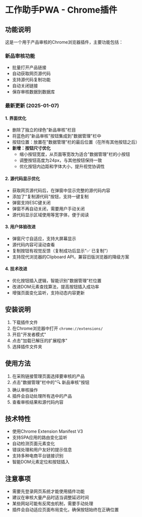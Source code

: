 # 工作助手PWA - Chrome插件

## 功能说明

这是一个用于产品审核的Chrome浏览器插件，主要功能包括：

### 新品审核功能
- 批量打开产品链接
- 自动获取网页源代码
- 支持源代码复制功能
- 自动关闭链接
- 保存审核数据到数据库

### 最新更新 (2025-01-07)

#### 1. 界面优化
- 删除了独立的绿色"新品审核"栏目
- 将蓝色的"新品审核"按钮集成到"数据管理"栏中
- 按钮位置：放置在"数据管理"栏的最后位置（在所有其他按钮之后）
- **新增：按钮尺寸优化**
  - 缩小按钮宽度，从页面等宽改为适合"数据管理"栏的小按钮
  - 调整按钮高度为24px，与其他按钮保持一致
  - 优化按钮内边距和字体大小，提升视觉协调性

#### 2. 源代码显示优化
- 获取网页源代码后，在弹窗中显示完整的源代码内容
- 添加了"复制源代码"按钮，支持一键复制
- 弹窗支持ESC键关闭
- 弹窗不再自动关闭，需要用户手动关闭
- 源代码显示区域使用等宽字体，便于阅读

#### 3. 用户体验改进
- 弹窗尺寸自适应，支持大屏幕显示
- 源代码内容可滚动查看
- 复制按钮有视觉反馈（复制成功后显示"✅ 已复制"）
- 支持现代浏览器的Clipboard API，兼容旧版浏览器的降级方案

#### 4. 技术改进
- 优化按钮插入逻辑，智能识别"数据管理"栏位置
- 改进DOM元素查找算法，提高按钮插入成功率
- 增强页面变化监听，支持动态内容更新

## 安装说明

1. 下载插件文件
2. 在Chrome浏览器中打开 `chrome://extensions/`
3. 开启"开发者模式"
4. 点击"加载已解压的扩展程序"
5. 选择插件文件夹

## 使用方法

1. 在采购链接管理页面选择要审核的产品
2. 点击"数据管理"栏中的"🔍 新品审核"按钮
3. 确认审核操作
4. 插件会自动处理所有选中的产品
5. 查看审核结果和源代码内容

## 技术特性

- 使用Chrome Extension Manifest V3
- 支持SPA应用的路由变化监听
- 自动检测页面元素变化
- 错误处理和用户友好的提示信息
- 支持多种电商平台链接识别
- 智能DOM元素定位和按钮插入

## 注意事项

- 需要先登录网页系统才能使用插件功能
- 建议在审核大量产品时适当调整延迟时间
- 某些网站可能有反爬虫机制，需要手动处理
- 插件会自动适应页面布局变化，确保按钮始终在正确位置 